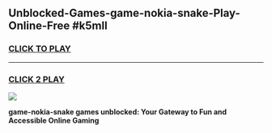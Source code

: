 
## Unblocked-Games-game-nokia-snake-Play-Online-Free #k5mll
<h3>
<a href="https://us.freeplayer.one?title=game-nokia-snake&ref=10M">CLICK TO PLAY</a></h3>
<hr>

<h3>
<a href="https://us.freeplayer.one?title=game-nokia-snake&ref=10M">CLICK 2 PLAY</a>
  
</h3>

<a href="https://us.freeplayer.one?title=game-nokia-snake&ref=10M"><img src="https://clearcache.store/games.png"></a>


**game-nokia-snake games unblocked: Your Gateway to Fun and Accessible Online Gaming**
